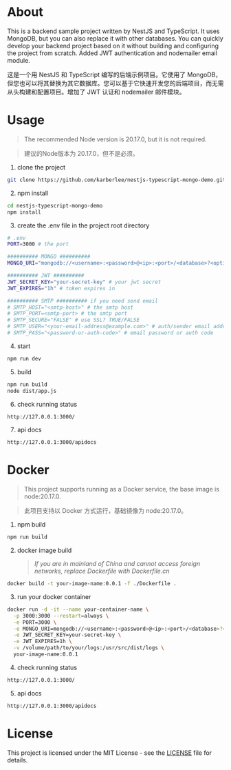 # About

This is a backend sample project written by NestJS and TypeScript. It uses MongoDB, but you can also replace it with other databases. You can quickly develop your backend project based on it without building and configuring the project from scratch. Added JWT authentication and nodemailer email module.

这是一个用 NestJS 和 TypeScript 编写的后端示例项目。它使用了 MongoDB，但您也可以将其替换为其它数据库。您可以基于它快速开发您的后端项目，而无需从头构建和配置项目。增加了 JWT 认证和 nodemailer 邮件模块。

# Usage

> The recommended Node version is 20.17.0, but it is not required.

> 建议的Node版本为 20.17.0，但不是必须。

1. clone the project
```sh
git clone https://github.com/karberlee/nestjs-typescript-mongo-demo.git
```

2. npm install
```sh
cd nestjs-typescript-mongo-demo
npm install
```

3. create the .env file in the project root directory
```sh
# .env
PORT=3000 # the port

########## MONGO ##########
MONGO_URI="mongodb://<username>:<password>@<ip>:<port>/<database>?<options>" # the mongodb conntect uri

########## JWT ##########
JWT_SECRET_KEY="your-secret-key" # your jwt secret
JWT_EXPIRES="1h" # token expires in

########## SMTP ########## if you need send email
# SMTP_HOST="<smtp-host>" # the smtp host
# SMTP_PORT=<smtp-port> # the smtp port
# SMTP_SECURE="FALSE" # use SSL? TRUE/FALSE
# SMTP_USER="<your-email-address@example.com>" # auth/sender email address
# SMTP_PASS="<password-or-auth-code>" # email password or auth code
```

4. start
```sh
npm run dev
```

5. build
```sh
npm run build
node dist/app.js
```

6. check running status
```sh
http://127.0.0.1:3000/
```

7. api docs
```sh
http://127.0.0.1:3000/apidocs
```

# Docker

> This project supports running as a Docker service, the base image is node:20.17.0.

> 此项目支持以 Docker 方式运行，基础镜像为 node:20.17.0。

1. npm build
```sh
npm run build
```

2. docker image build
    > *If you are in mainland of China and cannot access foreign networks, replace Dockerfile with Dockerfile.cn*
```sh
docker build -t your-image-name:0.0.1 -f ./Dockerfile .
```

3. run your docker container
```sh
docker run -d -it --name your-container-name \
  -p 3000:3000 --restart=always \
  -e PORT=3000 \
  -e MONGO_URI=mongodb://<username>:<password>@<ip>:<port>/<database>?<options> \
  -e JWT_SECRET_KEY=your-secret-key \
  -e JWT_EXPIRES=1h \
  -v /volume/path/to/your/logs:/usr/src/dist/logs \
  your-image-name:0.0.1
```

4. check running status
```sh
http://127.0.0.1:3000/
```

5. api docs
```sh
http://127.0.0.1:3000/apidocs
```

# License

This project is licensed under the MIT License - see the [LICENSE](LICENSE) file for details.